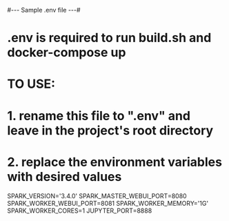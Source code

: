 #--- Sample .env file ---#
# .env is required to run build.sh and docker-compose up
# 
# TO USE:
# 1. rename this file to ".env" and leave in the project's root directory
# 2. replace the environment variables with desired values 

SPARK_VERSION='3.4.0'
SPARK_MASTER_WEBUI_PORT=8080
SPARK_WORKER_WEBUI_PORT=8081
SPARK_WORKER_MEMORY='1G'
SPARK_WORKER_CORES=1
JUPYTER_PORT=8888
